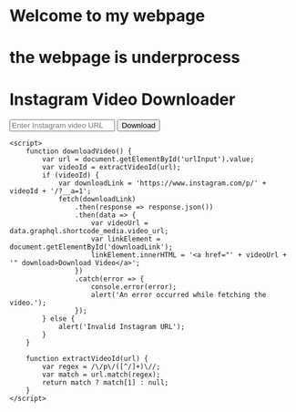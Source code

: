 # Welcome to my webpage
# the webpage is underprocess



<!DOCTYPE html>
<html>
<head>
    <title>Instagram Video Downloader</title>
</head>
<body>
    <h1>Instagram Video Downloader</h1>
    <input type="text" id="urlInput" placeholder="Enter Instagram video URL">
    <button onclick="downloadVideo()">Download</button>
    <p id="downloadLink"></p>

    <script>
        function downloadVideo() {
            var url = document.getElementById('urlInput').value;
            var videoId = extractVideoId(url);
            if (videoId) {
                var downloadLink = 'https://www.instagram.com/p/' + videoId + '/?__a=1';
                fetch(downloadLink)
                    .then(response => response.json())
                    .then(data => {
                        var videoUrl = data.graphql.shortcode_media.video_url;
                        var linkElement = document.getElementById('downloadLink');
                        linkElement.innerHTML = '<a href="' + videoUrl + '" download>Download Video</a>';
                    })
                    .catch(error => {
                        console.error(error);
                        alert('An error occurred while fetching the video.');
                    });
            } else {
                alert('Invalid Instagram URL');
            }
        }

        function extractVideoId(url) {
            var regex = /\/p\/([^/]+)\//;
            var match = url.match(regex);
            return match ? match[1] : null;
        }
    </script>
</body>
</html>
